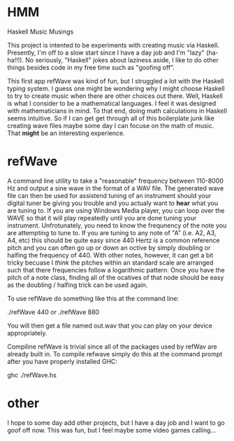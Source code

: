 # HMM
Haskell Music Musings

This project is intented to be experiments with creating music via Haskell.  Presently, I'm off to a slow start since I have a day job and I'm "lazy" (ha-ha!!!). No seriously, "Haskell" jokes about laziness aside, I like to do other things besides code in my free time such as "goofing off".

This first app refWave was kind of fun, but I struggled a lot with the Haskell typing system.  I guess one might be wondering why I might choose Haskell to try to create music when there are other choices out there.  Well, Haskell is what I consider to be a mathematical languages.  I feel it was designed with mathematicians in mind.  To that end, doing math calculations in Haskell seems intuitive.  So if I can get get through all of this boilerplate junk like creating wave files maybe some day I can focuse on the math of music.  That <b>might</b> be an interesting experience.

# refWave

A command line utility to take a "reasonable" frequency between 110-8000 Hz and output a sine wave in the format of a WAV file.  The generated wave file can then be used for assistend tuning of an instrument should your digital tuner be giving you trouble and you actualy want to <b>hear</b> what you are tuning to.  If you are using Windows Media player, you can loop over the WAVE so that it will play repeatedly until you are done tuning your instrument.  Unfrotunately, you need to know the frequnency of the note you are attempting to tune to.  If you are tuning to any note of "A" (i.e. A2, A3, A4, etc) this should be quite easy since 440 Hertz is a common reference pitch and you can often go up or down an octive by simply doubling or halfing the frequency of 440.  With other notes, however, it can get a bit tricky becuase I *think* the pitches within an standard scale are arranged such that there frequencies follow a logarithmic pattern.  Once you have the pitch of a note class, finding all of the ocatives of that node should be easy as the doubling / halfing trick can be used again.

To use refWave do something like this at the command line:

./refWave 440
or
./refWave 880

You will then get a file named out.wav that you can play on your device appropriately.  

Compiline refWave is trivial since all of the packages used by refWav are already built in.  To compile refwave simply do this at the command prompt after you have properly installed GHC:

ghc ./refWave.hs



# other

I hope to some day add other projects, but I have a day job and I want to go goof off now.  This was fun, but I feel maybe some video games calling...
